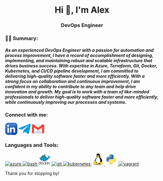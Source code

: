 <h1 align="center">Hi 👋, I'm Alex</h1>
<h3 align="center">DevOps Engineer</h3>


### :man_technologist: Summary: 
<h5 align="left">As an experienced DevOps Engineer with a passion for automation and process improvement, I have a record of accomplishment of designing, implementing, and maintaining robust and scalable infrastructure that drives business success. With expertise in Azure, Terraform, Git, Docker, Kubernetes, and CI/CD pipeline development, I am committed to delivering high-quality software faster and more efficiently. With a strong focus on collaboration and continuous improvement, I am confident in my ability to contribute to any team and help drive innovation and growth. My goal is to work with a team of like-minded professionals to deliver high-quality software faster and more efficiently, while continuously improving our processes and systems.</h5>

<h3 align="left">Connect with me:</h3>
<p align="left">
<div>
    <a href="https://www.linkedin.com/in/aliakseikastsiuk/" target="_blank"><img align="center" src="https://github.com/AlekseiKastsiuk/AlekseiKastsiuk/blob/main/Images/linkedin1.png" alt="https://www.linkedin.com/in/aliakseikastsiuk/" height="40" width="40" /></a>
    <a href="https://t.me/mraleksel" target="_blank"><img align="center" src="https://github.com/AlekseiKastsiuk/AlekseiKastsiuk/blob/main/Images/telegram.png" alt="Telegram" height="40" width="40" /></a>
    <a href="mailto:aleksei.kastsiuk@gmail.com" target="_blank"><img align="center" src="https://github.com/AlekseiKastsiuk/AlekseiKastsiuk/blob/main/Images/gmail.png" alt="Gmail" height="40" width="40" /></a>  
</div>
</p>
<h3 align="left">Languages and Tools:</h3>
<p align="left"> <a href="https://azure.microsoft.com/en-in/" target="_blank" rel="noreferrer"> <img src="https://www.vectorlogo.zone/logos/microsoft_azure/microsoft_azure-icon.svg" alt="azure" width="40" height="40"/> </a> <a href="https://www.gnu.org/software/bash/" target="_blank" rel="noreferrer"> <img src="https://www.vectorlogo.zone/logos/gnu_bash/gnu_bash-icon.svg" alt="bash" width="40" height="40"/> </a> <a href="https://www.docker.com/" target="_blank" rel="noreferrer"> <img src="https://raw.githubusercontent.com/devicons/devicon/master/icons/docker/docker-original-wordmark.svg" alt="docker" width="40" height="40"/> </a> <a href="https://git-scm.com/" target="_blank" rel="noreferrer"> <img src="https://www.vectorlogo.zone/logos/git-scm/git-scm-icon.svg" alt="git" width="40" height="40"/> </a> <a href="https://kubernetes.io" target="_blank" rel="noreferrer"> <img src="https://www.vectorlogo.zone/logos/kubernetes/kubernetes-icon.svg" alt="kubernetes" width="40" height="40"/> </a> <a href="https://www.linux.org/" target="_blank" rel="noreferrer"> <img src="https://raw.githubusercontent.com/devicons/devicon/master/icons/linux/linux-original.svg" alt="linux" width="40" height="40"/> </a> <a href="https://www.python.org" target="_blank" rel="noreferrer"> <img src="https://raw.githubusercontent.com/devicons/devicon/master/icons/python/python-original.svg" alt="python" width="40" height="40"/> </a> <a href="https://www.vagrantup.com/" target="_blank" rel="noreferrer"> <img src="https://www.vectorlogo.zone/logos/vagrantup/vagrantup-icon.svg" alt="vagrant" width="40" height="40"/> </a> </p>
Thank you for stopping by!
